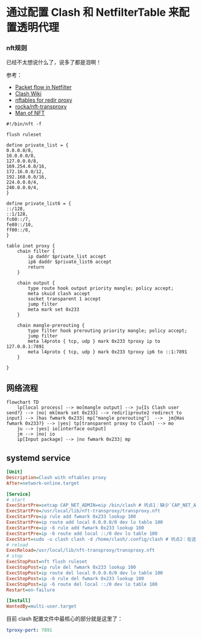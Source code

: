 # 通过配置 Clash 和 NetfilterTable 来配置透明代理
### nft规则
已经不太想说什么了，说多了都是泪啊！

参考：
- [Packet flow in Netfilter](https://upload.wikimedia.org/wikipedia/commons/3/37/Netfilter-packet-flow.svg)
- [Clash Wiki](https://github.com/Dreamacro/clash/wiki/Configuration)
- [nftables for redir proxy](https://gist.github.com/codehz/db39a6d5732ccbd6343f277b78f1eb19)
- [rocka/nft-transproxy](https://github.com/rocka/nft-transproxy)
- [Man of NFT](https://www.netfilter.org/projects/nftables/manpage.html#lbAS)

```nft
#!/bin/nft -f

flush ruleset

define private_list = {
0.0.0.0/8,
10.0.0.0/8,
127.0.0.0/8,
169.254.0.0/16,
172.16.0.0/12,
192.168.0.0/16,
224.0.0.0/4,
240.0.0.0/4,
}

define private_list6 = {
::/128,
::1/128,
fc00::/7,
fe80::/10,
ff00::/8,
}

table inet proxy {
	chain filter {
		ip daddr $private_list accept
		ip6 daddr $private_list6 accept
		return
	}

	chain output {
		type route hook output priority mangle; policy accept;
		meta skuid clash accept
		socket transparent 1 accept
		jump filter
		meta mark set 0x233
	}

	chain mangle-prerouting {
		type filter hook prerouting priority mangle; policy accept;
		jump filter
    	meta l4proto { tcp, udp } mark 0x233 tproxy ip to 127.0.0.1:7891
    	meta l4proto { tcp, udp } mark 0x233 tproxy ip6 to ::1:7891
	}

}
```
## 网络流程
```mermaid
flowchart TD
	lp[local process] --> mo[mangle output] --> ju{Is Clash user send?} --> |no| mk[mark set 0x233] --> redir[iproute2 redirect to input] --> |has fwmark 0x233| mp["mangle prerouting"]  -->  jm{Has fwmark 0x233?} --> |yes| tp[transparent proxy to Clash] --> mo
	ju --> |yes| io[interface output]
	jm --> |no| io
	ip[Input package] --> |no fwmark 0x233| mp
```
## systemd service
```ini
[Unit]
Description=Clash with nftables proxy
After=network-online.target

[Service]
# start
ExecStartPre=setcap CAP_NET_ADMIN=eip /bin/clash # 坑点1：缺少`CAP_NET_ADMIN`权限，需要在这里允许。
ExecStartPre=/usr/local/lib/nft-transproxy/transproxy.nft
ExecStartPre=ip rule add fwmark 0x233 lookup 100
ExecStartPre=ip route add local 0.0.0.0/0 dev lo table 100
ExecStartPre=ip -6 rule add fwmark 0x233 lookup 100
ExecStartPre=ip -6 route add local ::/0 dev lo table 100
ExecStart=sudo -u clash clash -d /home/clash/.config/clash # 坑点2：在这里需要以clash用户身份执行
# reload
ExecReload=/usr/local/lib/nft-transproxy/transproxy.nft
# stop
ExecStopPost=nft flush ruleset
ExecStopPost=ip rule del fwmark 0x233 lookup 100
ExecStopPost=ip route del local 0.0.0.0/0 dev lo table 100
ExecStopPost=ip -6 rule del fwmark 0x233 lookup 100
ExecStopPost=ip -6 route del local ::/0 dev lo table 100
Restart=on-failure

[Install]
WantedBy=multi-user.target
```

目前 clash 配置文件中最核心的部分就是这里了：
```yaml
tproxy-port: 7891
```
